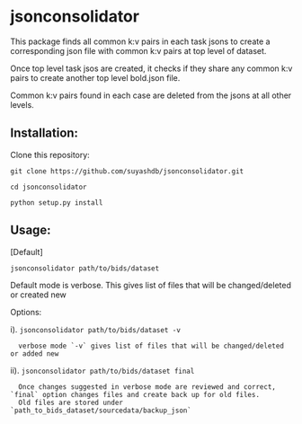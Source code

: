 jsonconsolidator
========================

This package finds all common k:v pairs in each task jsons to create a
corresponding json file with common k:v pairs at top level of dataset.

Once top level task jsos are created, it checks if they share any common k:v pairs to create another top level bold.json file.

 Common k:v pairs found in each case are deleted from the jsons at all other
 levels.

Installation:
------------

Clone this repository:

`git clone https://github.com/suyashdb/jsonconsolidator.git`

`cd jsonconsolidator`

`python setup.py install`

Usage:
-----
[Default]

`jsonconsolidator path/to/bids/dataset`

   Default mode is verbose. This gives list of files that will be changed/deleted or created new

Options:

i).
   `jsonconsolidator path/to/bids/dataset -v`

      verbose mode `-v` gives list of files that will be changed/deleted or added new


ii).
   `jsonconsolidator path/to/bids/dataset final`

      Once changes suggested in verbose mode are reviewed and correct, `final` option changes files and create back up for old files.
      Old files are stored under `path_to_bids_dataset/sourcedata/backup_json`
